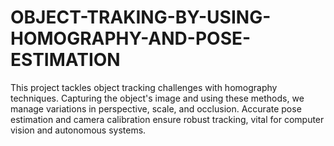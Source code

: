 # OBJECT-TRAKING-BY-USING-HOMOGRAPHY-AND-POSE-ESTIMATION
This project tackles object tracking challenges with homography techniques. Capturing the object's image and using these methods, we manage variations in perspective, scale, and occlusion. Accurate pose estimation and camera calibration ensure robust tracking, vital for computer vision and autonomous systems.
